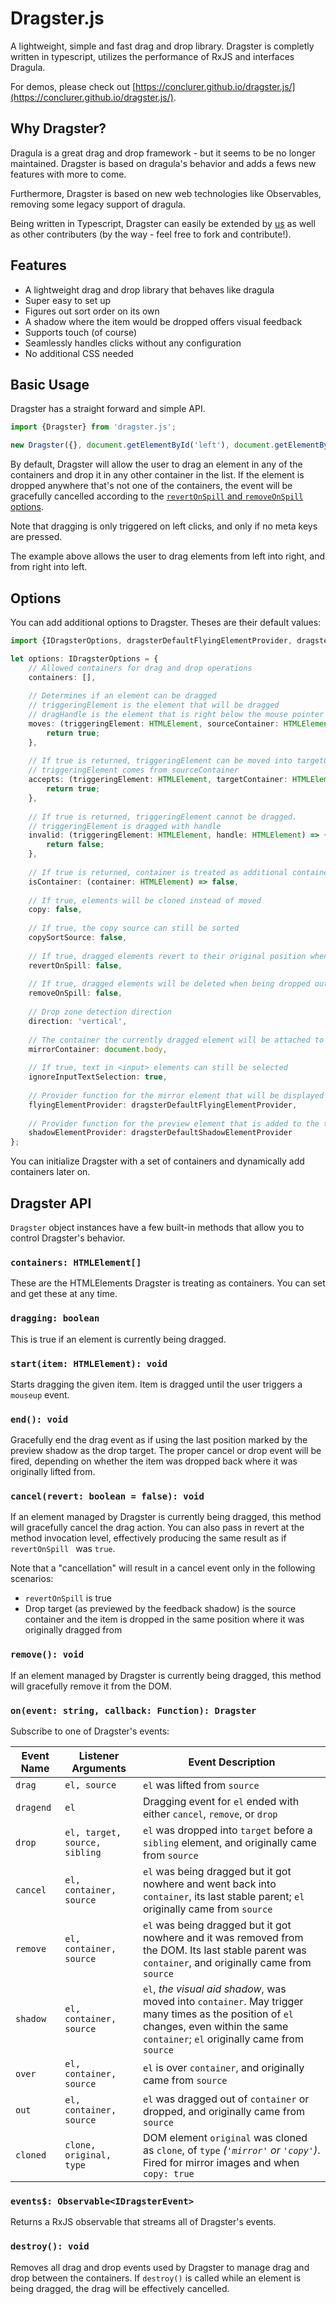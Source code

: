 # Dragster.js

A lightweight, simple and fast drag and drop library. Dragster is completly written in typescript, utilizes the performance of RxJS and interfaces Dragula.

For demos, please check out [https://conclurer.github.io/dragster.js/](https://conclurer.github.io/dragster.js/).

## Why Dragster?
Dragula is a great drag and drop framework - but it seems to be no longer maintained. Dragster is based on dragula's behavior and adds a fews new features with more to come.

Furthermore, Dragster is based on new web technologies like Observables, removing some legacy support of dragula. 

Being written in Typescript, Dragster can easily be extended by [us](https://www.conclurer.com) as well as other contributers (by the way - feel free to fork and contribute!).

## Features

- A lightweight drag and drop library that behaves like dragula
- Super easy to set up
- Figures out sort order on its own
- A shadow where the item would be dropped offers visual feedback
- Supports touch (of course)
- Seamlessly handles clicks without any configuration
- No additional CSS needed

## Basic Usage

Dragster has a straight forward and simple API. 

```typescript
import {Dragster} from 'dragster.js';

new Dragster({}, document.getElementById('left'), document.getElementById('right'));
```

By default, Dragster will allow the user to drag an element in any of the containers and drop it in any other container in the list. If the element is dropped anywhere that's not one of the containers, the event will be gracefully cancelled according to the [`revertOnSpill` and `removeOnSpill` options](#options).

Note that dragging is only triggered on left clicks, and only if no meta keys are pressed.

The example above allows the user to drag elements from left into right, and from right into left.

## Options

You can add additional options to Dragster. Theses are their default values:

```typescript
import {IDragsterOptions, dragsterDefaultFlyingElementProvider, dragsterDefaultShadowElementProvider} from 'dragster.js';

let options: IDragsterOptions = {
	// Allowed containers for drag and drop operations
	containers: [],
	
	// Determines if an element can be dragged
	// triggeringElement is the element that will be dragged
	// dragHandle is the element that is right below the mouse pointer
	moves: (triggeringElement: HTMLElement, sourceContainer: HTMLElement, dragHandle: HTMLElement, nextSibling: HTMLElement | null) => {
		return true;
	},
	
	// If true is returned, triggeringElement can be moved into targetContainer next to nextSibling
	// triggeringElement comes from sourceContainer
	accepts: (triggeringElement: HTMLElement, targetContainer: HTMLElement, sourceContainer: HTMLElement, nextSibling: HTMLElement | null) => {
		return true;
	},
	
	// If true is returned, triggeringElement cannot be dragged.
	// triggeringElement is dragged with handle
	invalid: (triggeringElement: HTMLElement, handle: HTMLElement) => {
		return false;
	},
	
	// If true is returned, container is treated as additional container besides containers (see above).
	isContainer: (container: HTMLElement) => false,
	
	// If true, elements will be cloned instead of moved
	copy: false,
	
	// If true, the copy source can still be sorted
	copySortSource: false,
	
	// If true, dragged elements revert to their original position when being dropped outside of a valid container.
	revertOnSpill: false,
	
	// If true, dragged elements will be deleted when being dropped outside of a valid container.
	removeOnSpill: false,
	
	// Drop zone detection direction
	direction: 'vertical',
	
	// The container the currently dragged element will be attached to
	mirrorContainer: document.body,
	
	// If true, text in <input> elements can still be selected
	ignoreInputTextSelection: true,
	
	// Provider function for the mirror element that will be displayed while the user is dragging originalElement
	flyingElementProvider: dragsterDefaultFlyingElementProvider,
	
	// Provider function for the preview element that is added to the target container while the dragged item is dragged over.
	shadowElementProvider: dragsterDefaultShadowElementProvider
};
```

You can initialize Dragster with a set of containers and dynamically add containers later on.

## Dragster API

`Dragster` object instances have a few built-in methods that allow you to control Dragster's behavior.

### `containers: HTMLElement[]`
These are the HTMLElements Dragster is treating as containers. You can set and get these at any time.

### `dragging: boolean`
This is true if an element is currently being dragged.

### `start(item: HTMLElement): void`
Starts dragging the given item. Item is dragged until the user triggers a `mouseup` event.

### `end(): void`
Gracefully end the drag event as if using the last position marked by the preview shadow as the drop target. The proper cancel or drop event will be fired, depending on whether the item was dropped back where it was originally lifted from.

### `cancel(revert: boolean = false): void`
If an element managed by Dragster is currently being dragged, this method will gracefully cancel the drag action. You can also pass in revert at the method invocation level, effectively producing the same result as if `revertOnSpill ` was `true`.

Note that a "cancellation" will result in a cancel event only in the following scenarios:

- `revertOnSpill` is true
- Drop target (as previewed by the feedback shadow) is the source container and the item is dropped in the same position where it was originally dragged from

### `remove(): void`
If an element managed by Dragster is currently being dragged, this method will gracefully remove it from the DOM.

### `on(event: string, callback: Function): Dragster`
Subscribe to one of Dragster's events: 

Event Name | Listener Arguments               | Event Description
-----------|----------------------------------|-------------------------------------------------------------------------------------
`drag`     | `el, source`                     | `el` was lifted from `source`
`dragend`  | `el`                             | Dragging event for `el` ended with either `cancel`, `remove`, or `drop`
`drop`     | `el, target, source, sibling`    | `el` was dropped into `target` before a `sibling` element, and originally came from `source`
`cancel`   | `el, container, source`          | `el` was being dragged but it got nowhere and went back into `container`, its last stable parent; `el` originally came from `source`
`remove`   | `el, container, source`          | `el` was being dragged but it got nowhere and it was removed from the DOM. Its last stable parent was `container`, and originally came from `source`
`shadow`   | `el, container, source`          | `el`, _the visual aid shadow_, was moved into `container`. May trigger many times as the position of `el` changes, even within the same `container`; `el` originally came from `source`
`over`     | `el, container, source`          | `el` is over `container`, and originally came from `source`
`out`      | `el, container, source`          | `el` was dragged out of `container` or dropped, and originally came from `source`
`cloned`   | `clone, original, type`          | DOM element `original` was cloned as `clone`, of `type` _(`'mirror'` or `'copy'`)_. Fired for mirror images and when `copy: true`

### `events$: Observable<IDragsterEvent>`
Returns a RxJS observable that streams all of Dragster's events.

### `destroy(): void`
Removes all drag and drop events used by Dragster to manage drag and drop between the containers. If `destroy()` is called while an element is being dragged, the drag will be effectively cancelled.